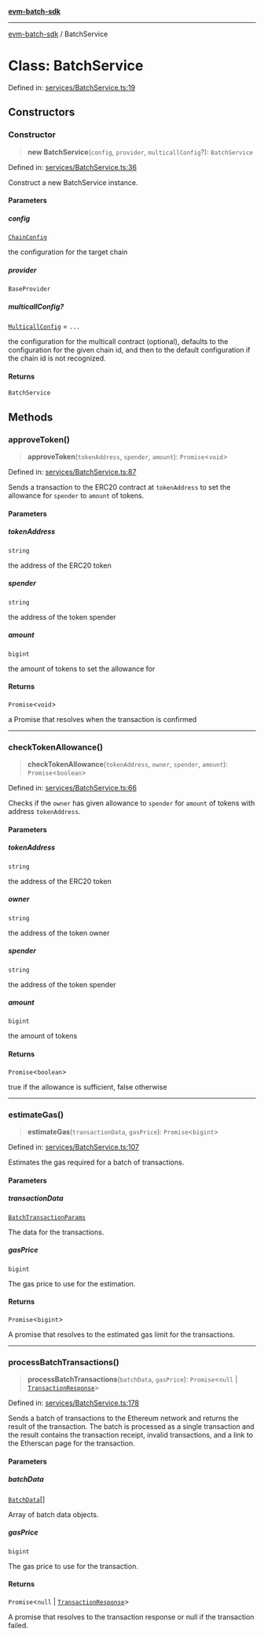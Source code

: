 [**evm-batch-sdk**](../README.md)

***

[evm-batch-sdk](../globals.md) / BatchService

# Class: BatchService

Defined in: [services/BatchService.ts:19](https://github.com/akasharora963/evm-batch-sdk/blob/e2e0d9ea30afe6387364eecee42bd8aa7b7d0e09/src/services/BatchService.ts#L19)

## Constructors

### Constructor

> **new BatchService**(`config`, `provider`, `multicallConfig`?): `BatchService`

Defined in: [services/BatchService.ts:36](https://github.com/akasharora963/evm-batch-sdk/blob/e2e0d9ea30afe6387364eecee42bd8aa7b7d0e09/src/services/BatchService.ts#L36)

Construct a new BatchService instance.

#### Parameters

##### config

[`ChainConfig`](../interfaces/ChainConfig.md)

the configuration for the target chain

##### provider

`BaseProvider`

##### multicallConfig?

[`MulticallConfig`](../interfaces/MulticallConfig.md) = `...`

the configuration for the multicall contract
         (optional), defaults to the configuration for the given chain id,
         and then to the default configuration if the chain id is not recognized.

#### Returns

`BatchService`

## Methods

### approveToken()

> **approveToken**(`tokenAddress`, `spender`, `amount`): `Promise`\<`void`\>

Defined in: [services/BatchService.ts:87](https://github.com/akasharora963/evm-batch-sdk/blob/e2e0d9ea30afe6387364eecee42bd8aa7b7d0e09/src/services/BatchService.ts#L87)

Sends a transaction to the ERC20 contract at `tokenAddress` to set the
allowance for `spender` to `amount` of tokens.

#### Parameters

##### tokenAddress

`string`

the address of the ERC20 token

##### spender

`string`

the address of the token spender

##### amount

`bigint`

the amount of tokens to set the allowance for

#### Returns

`Promise`\<`void`\>

a Promise that resolves when the transaction is
         confirmed

***

### checkTokenAllowance()

> **checkTokenAllowance**(`tokenAddress`, `owner`, `spender`, `amount`): `Promise`\<`boolean`\>

Defined in: [services/BatchService.ts:66](https://github.com/akasharora963/evm-batch-sdk/blob/e2e0d9ea30afe6387364eecee42bd8aa7b7d0e09/src/services/BatchService.ts#L66)

Checks if the `owner` has given allowance to `spender` for
`amount` of tokens with address `tokenAddress`.

#### Parameters

##### tokenAddress

`string`

the address of the ERC20 token

##### owner

`string`

the address of the token owner

##### spender

`string`

the address of the token spender

##### amount

`bigint`

the amount of tokens

#### Returns

`Promise`\<`boolean`\>

true if the allowance is sufficient, false otherwise

***

### estimateGas()

> **estimateGas**(`transactionData`, `gasPrice`): `Promise`\<`bigint`\>

Defined in: [services/BatchService.ts:107](https://github.com/akasharora963/evm-batch-sdk/blob/e2e0d9ea30afe6387364eecee42bd8aa7b7d0e09/src/services/BatchService.ts#L107)

Estimates the gas required for a batch of transactions.

#### Parameters

##### transactionData

[`BatchTransactionParams`](../interfaces/BatchTransactionParams.md)

The data for the transactions.

##### gasPrice

`bigint`

The gas price to use for the estimation.

#### Returns

`Promise`\<`bigint`\>

A promise that resolves to the estimated gas limit for the transactions.

***

### processBatchTransactions()

> **processBatchTransactions**(`batchData`, `gasPrice`): `Promise`\<`null` \| [`TransactionResponse`](../interfaces/TransactionResponse.md)\>

Defined in: [services/BatchService.ts:178](https://github.com/akasharora963/evm-batch-sdk/blob/e2e0d9ea30afe6387364eecee42bd8aa7b7d0e09/src/services/BatchService.ts#L178)

Sends a batch of transactions to the Ethereum network and returns the
result of the transaction. The batch is processed as a single transaction
and the result contains the transaction receipt, invalid transactions, and
a link to the Etherscan page for the transaction.

#### Parameters

##### batchData

[`BatchData`](../interfaces/BatchData.md)[]

Array of batch data objects.

##### gasPrice

`bigint`

The gas price to use for the transaction.

#### Returns

`Promise`\<`null` \| [`TransactionResponse`](../interfaces/TransactionResponse.md)\>

A promise that resolves to
         the transaction response or null if the transaction failed.
